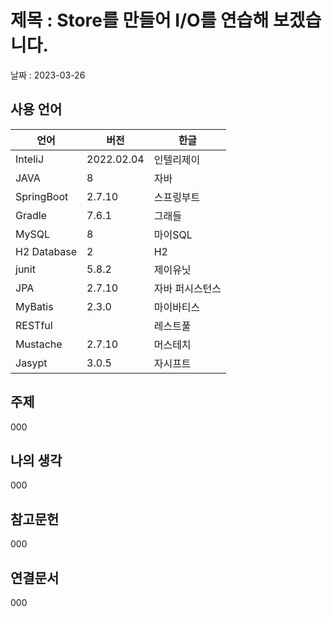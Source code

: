 # 제목 : Store를 만들어 I/O를 연습해 보겠습니다.
날짜 : 2023-03-26

## 사용 언어
|언어|버전|한글|
|-|-|-|
|InteliJ|2022.02.04|인텔리제이|
|JAVA|8|자바|
|SpringBoot|2.7.10|스프링부트|
|Gradle|7.6.1|그래들|
|MySQL|8|마이SQL|
|H2 Database|2|H2|
|junit|5.8.2|제이유닛|
|JPA|2.7.10|자바 퍼시스턴스|
|MyBatis|2.3.0|마이바티스|
|RESTful||레스트풀|
|Mustache|2.7.10|머스테치|
|Jasypt|3.0.5|자시프트|

## 주제
000
## 나의 생각
000
## 참고문헌
000
## 연결문서
000

